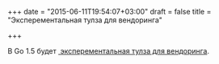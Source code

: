 +++
date = "2015-06-11T19:54:07+03:00"
draft = false
title = "Эксперементальная тулза для вендоринга"

+++

<p>В Go 1.5 будет <a href="https://groups.google.com/forum/#!msg/golang-dev/74zjMON9glU/4lWCRDCRZg0J">&nbsp;эксперементальная тулза для вендоринга</a>.</p>

